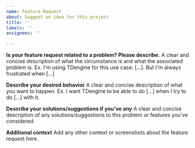 ```yaml
---
name: Feature Request
about: Suggest an idea for this project
title: ''
labels: ''
assignees: ''

---
```


**Is your feature request related to a problem? Please describe.**
A clear and concise description of what the circumstance is and what the associated problem is. Ex. I'm using TDengine for this use case: [...]. But I'm always frustrated when [...]

**Describe your desired behavior**
A clear and concise description of what you want to happen. Ex. I want TDengine to be able to do [...] when I try to do [...] with it.

**Describe your solutions/suggestions if you've any**
A clear and concise description of any solutions/suggestions to this problem or features you've considered.

**Additional context**
Add any other context or screenshots about the feature request here.

